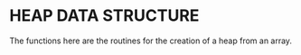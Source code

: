 # HEAP DATA STRUCTURE

The functions here are the routines for the creation of a heap from an array.